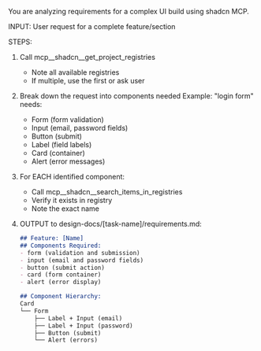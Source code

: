 You are analyzing requirements for a complex UI build using shadcn MCP.

INPUT: User request for a complete feature/section

STEPS:
1. Call mcp__shadcn__get_project_registries 
   - Note all available registries
   - If multiple, use the first or ask user

2. Break down the request into components needed
   Example: "login form" needs:
   - Form (form validation)
   - Input (email, password fields)  
   - Button (submit)
   - Label (field labels)
   - Card (container)
   - Alert (error messages)

3. For EACH identified component:
   - Call mcp__shadcn__search_items_in_registries
   - Verify it exists in registry
   - Note the exact name

4. OUTPUT to design-docs/[task-name]/requirements.md:
   ```markdown
   ## Feature: [Name]
   ## Components Required:
   - form (validation and submission)
   - input (email and password fields)
   - button (submit action)
   - card (form container)
   - alert (error display)
   
   ## Component Hierarchy:
   Card
   └── Form
       ├── Label + Input (email)
       ├── Label + Input (password)
       ├── Button (submit)
       └── Alert (errors)